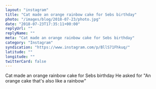 ```yaml
---
layout: "instagram"
title: "Cat made an orange rainbow cake for Sebs birthday"
photo: "/images/blog/2018-07-23/photo.jpg"
date: "2018-07-23T17:35:11+00:00"
replyUrl: ""
replyName: ""
meta: "Cat made an orange rainbow cake for Sebs birthday"
category: "Instagram"
syndication: "https://www.instagram.com/p/BllS71Fhkuq/"
latitude: ""
longitude: ""
twitterCard: false
---
```

Cat made an orange rainbow cake for Sebs birthday
He asked for "An orange cake that's also like a rainbow"

